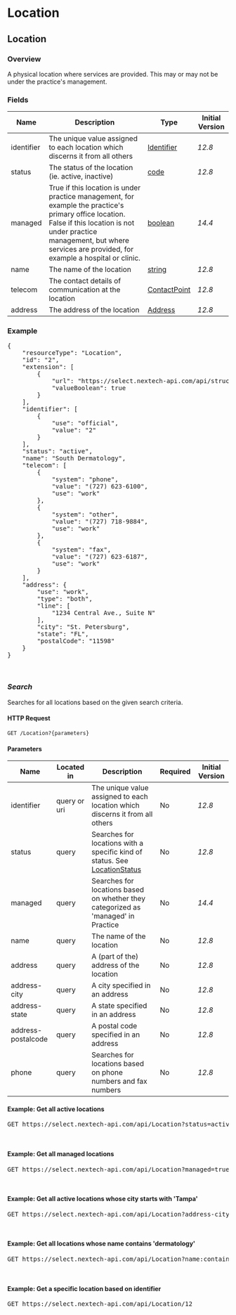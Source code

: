 # Location

## Location

### Overview
A physical location where services are provided. This may or may not be under the practice's management.

### Fields
| Name | Description | Type | Initial Version |
| ---- | ----------- | ---- | --------------- |
| identifier | The unique value assigned to each location which discerns it from all others | [Identifier](https://www.hl7.org/fhir/datatypes.html#Identifier) | _12.8_ |
| status | The status of the location (ie. active, inactive) | [code](https://www.hl7.org/fhir/datatypes.html#code) | _12.8_ |
| managed | True if this location is under practice management, for example the practice's primary office location. False if this location is not under practice management, but where services are provided, for example a hospital or clinic. | [boolean](https://www.hl7.org/fhir/datatypes.html#boolean) | _14.4_ |
| name | The name of the location | [string](https://www.hl7.org/fhir/datatypes.html#string) | _12.8_ |
| telecom | The contact details of communication at the location | [ContactPoint](https://www.hl7.org/fhir/datatypes.html#ContactPoint) | _12.8_ |
| address | The address of the location | [Address](https://www.hl7.org/fhir/datatypes.html#Address) | _12.8_ |

### Example
<pre class="center-column">
{
    "resourceType": "Location",
    "id": "2",
    "extension": [
        {
            "url": "https://select.nextech-api.com/api/structuredefinition/managed",
            "valueBoolean": true
        }
    ],
    "identifier": [
        {
            "use": "official",
            "value": "2"
        }
    ],
    "status": "active",
    "name": "South Dermatology",
    "telecom": [
        {
            "system": "phone",
            "value": "(727) 623-6100",
            "use": "work"
        },
        {
            "system": "other",
            "value": "(727) 718-9884",
            "use": "work"
        },
        {
            "system": "fax",
            "value": "(727) 623-6187",
            "use": "work"
        }
    ],
    "address": {
        "use": "work",
        "type": "both",
        "line": [
            "1234 Central Ave., Suite N"
        ],
        "city": "St. Petersburg",
        "state": "FL",
        "postalCode": "11598"
    }
}
</pre>
&nbsp;

### *Search*
Searches for all locations based on the given search criteria.

#### HTTP Request 
`GET /Location?{parameters}`

#### Parameters
| Name | Located in | Description | Required | Initial Version |
| ---- | ---------- | ----------- | -------- | --------------- |
| identifier | query or uri | The unique value assigned to each location which discerns it from all others |  No | _12.8_ |
| status | query | Searches for locations with a specific kind of status. See [LocationStatus](https://www.hl7.org/fhir/valueset-location-status.html) | No | _12.8_ |
| managed | query | Searches for locations based on whether they categorized as 'managed' in Practice | No | _14.4_ |
| name | query | The name of the location | No | _12.8_ |
| address | query | A (part of the) address of the location | No | _12.8_ |
| address-city | query | A city specified in an address | No | _12.8_ |
| address-state | query | A state specified in an address | No | _12.8_ |
| address-postalcode | query | A postal code specified in an address | No | _12.8_ |
| phone | query | Searches for locations based on phone numbers and fax numbers | No | _12.8_ |

#### Example: Get all active locations

<pre class="center-column">
GET https://select.nextech-api.com/api/Location?status=active
</pre>
&nbsp;

#### Example: Get all managed locations

<pre class="center-column">
GET https://select.nextech-api.com/api/Location?managed=true
</pre>
&nbsp;

#### Example: Get all active locations whose city starts with 'Tampa'

<pre class="center-column">
GET https://select.nextech-api.com/api/Location?address-city=Tampa&status=active
</pre>
&nbsp;

#### Example: Get all locations whose name contains 'dermatology'

<pre class="center-column">
GET https://select.nextech-api.com/api/Location?name:contains=dermatology
</pre>
&nbsp;

#### Example: Get a specific location based on identifier

<pre class="center-column">
GET https://select.nextech-api.com/api/Location/12
</pre>
&nbsp;
